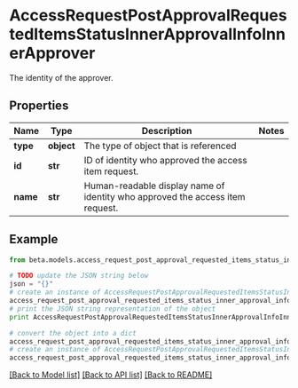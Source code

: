 # AccessRequestPostApprovalRequestedItemsStatusInnerApprovalInfoInnerApprover

The identity of the approver.

## Properties
Name | Type | Description | Notes
------------ | ------------- | ------------- | -------------
**type** | **object** | The type of object that is referenced | 
**id** | **str** | ID of identity who approved the access item request. | 
**name** | **str** | Human-readable display name of identity who approved the access item request. | 

## Example

```python
from beta.models.access_request_post_approval_requested_items_status_inner_approval_info_inner_approver import AccessRequestPostApprovalRequestedItemsStatusInnerApprovalInfoInnerApprover

# TODO update the JSON string below
json = "{}"
# create an instance of AccessRequestPostApprovalRequestedItemsStatusInnerApprovalInfoInnerApprover from a JSON string
access_request_post_approval_requested_items_status_inner_approval_info_inner_approver_instance = AccessRequestPostApprovalRequestedItemsStatusInnerApprovalInfoInnerApprover.from_json(json)
# print the JSON string representation of the object
print AccessRequestPostApprovalRequestedItemsStatusInnerApprovalInfoInnerApprover.to_json()

# convert the object into a dict
access_request_post_approval_requested_items_status_inner_approval_info_inner_approver_dict = access_request_post_approval_requested_items_status_inner_approval_info_inner_approver_instance.to_dict()
# create an instance of AccessRequestPostApprovalRequestedItemsStatusInnerApprovalInfoInnerApprover from a dict
access_request_post_approval_requested_items_status_inner_approval_info_inner_approver_form_dict = access_request_post_approval_requested_items_status_inner_approval_info_inner_approver.from_dict(access_request_post_approval_requested_items_status_inner_approval_info_inner_approver_dict)
```
[[Back to Model list]](../README.md#documentation-for-models) [[Back to API list]](../README.md#documentation-for-api-endpoints) [[Back to README]](../README.md)



